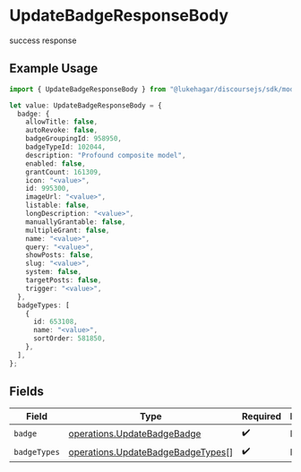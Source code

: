 # UpdateBadgeResponseBody

success response

## Example Usage

```typescript
import { UpdateBadgeResponseBody } from "@lukehagar/discoursejs/sdk/models/operations";

let value: UpdateBadgeResponseBody = {
  badge: {
    allowTitle: false,
    autoRevoke: false,
    badgeGroupingId: 958950,
    badgeTypeId: 102044,
    description: "Profound composite model",
    enabled: false,
    grantCount: 161309,
    icon: "<value>",
    id: 995300,
    imageUrl: "<value>",
    listable: false,
    longDescription: "<value>",
    manuallyGrantable: false,
    multipleGrant: false,
    name: "<value>",
    query: "<value>",
    showPosts: false,
    slug: "<value>",
    system: false,
    targetPosts: false,
    trigger: "<value>",
  },
  badgeTypes: [
    {
      id: 653108,
      name: "<value>",
      sortOrder: 581850,
    },
  ],
};
```

## Fields

| Field                                                                                         | Type                                                                                          | Required                                                                                      | Description                                                                                   |
| --------------------------------------------------------------------------------------------- | --------------------------------------------------------------------------------------------- | --------------------------------------------------------------------------------------------- | --------------------------------------------------------------------------------------------- |
| `badge`                                                                                       | [operations.UpdateBadgeBadge](../../../sdk/models/operations/updatebadgebadge.md)             | :heavy_check_mark:                                                                            | N/A                                                                                           |
| `badgeTypes`                                                                                  | [operations.UpdateBadgeBadgeTypes](../../../sdk/models/operations/updatebadgebadgetypes.md)[] | :heavy_check_mark:                                                                            | N/A                                                                                           |